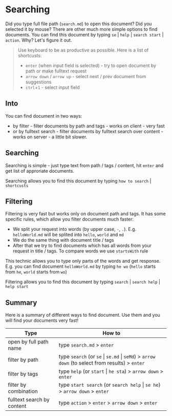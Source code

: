 <!--tags: help, start -->

# Searching
Did you type full file path (`search.md`) to open this document? Did you selected it by mouse?
There are other much more simple options to find documents. You can find this document by typing `se` | `help` | `search start` | `action`.
Why? Let's figure it out.

> Use keyboard to be as productive as possible. Here is a list of shortcusts:
> * `enter` (when input field is selected) - try to open document by path or make fulltext request
> * `arrow down` / `arrow up` - select next / prev document from suggestions
> * `ctrl`+`1` - select input field

## Into
You can find document in two ways:
* by filter - filter documents by path and tags - works on client - very fast
* or by fulltext search - filter documents by fulltext search over content - works on server - a little bit slower.

## Searching
Searching is simple - just type text from path / tags / content, hit `enter` and get list of approriate documents.

Searching allows you to find this document by typing `how to search` | `shortcusts`

## Filtering
Filtering is very fast but works only on document path and tags.
It has some specific rules, which allow you filter documents much faster:

* We split your request into words (by upper case, `-`, `.`). E.g. `helloWorld.md` will be splited into `hello`, `world` and `md`
* We do the same thing with document title / tags
* After that we try to find documents which has all words from your request in title / tags. To compare words we use `startsWith` rule

This technic allows you to type only parts of the words and get response.
E.g. you can find document `helloWorld.md` by typing `he wo` (`hello` starts from `he`, `world` starts from `wo`)

Filtering allows you to find this document by typing `search` | `search help` | `help start`

## Summary
Here is a summary of different ways to find document. Use them and you will find your documents very fast!

| Type | How to |
| --- | --- |
| open by full path name  | type `search.md` > `enter`  |
| filter by path | type `search` (or `se` \| `se.md` \| `seMd`) > `arrow down` (to select from results) > `enter` |
| filter by tags | type `help` (or `start` \| `he sta`) > `arrow down` > `enter` |
| filter by combination | type `start search` (or `search help` \| `se he`) > `arrow down` > `enter` |
| fulltext search by content | type `action` > `enter` > `arrow down` > `enter` |